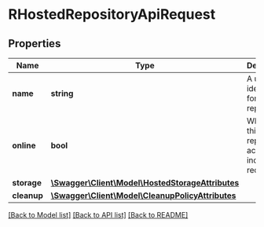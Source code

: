 # RHostedRepositoryApiRequest

## Properties
Name | Type | Description | Notes
------------ | ------------- | ------------- | -------------
**name** | **string** | A unique identifier for this repository | 
**online** | **bool** | Whether this repository accepts incoming requests | 
**storage** | [**\Swagger\Client\Model\HostedStorageAttributes**](HostedStorageAttributes.md) |  | 
**cleanup** | [**\Swagger\Client\Model\CleanupPolicyAttributes**](CleanupPolicyAttributes.md) |  | [optional] 

[[Back to Model list]](../README.md#documentation-for-models) [[Back to API list]](../README.md#documentation-for-api-endpoints) [[Back to README]](../README.md)


